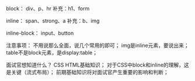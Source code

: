 block：
    div、p、hr
    补充：h1、form

inline：
    span、strong、a
    补充：b、img

inline-block：
    input、button

注意事项：
    不用说那么全面，说几个常用的即可；
    img是inline元素，要说出来；
    table不是block元素，是display:table；

面试官想知道什么？
    CSS HTML基础知识；
    对于CSS中block和inline的理解，这是关键（流式布局）；
    前期基础知识将对面试官产生重要的影响和判断；